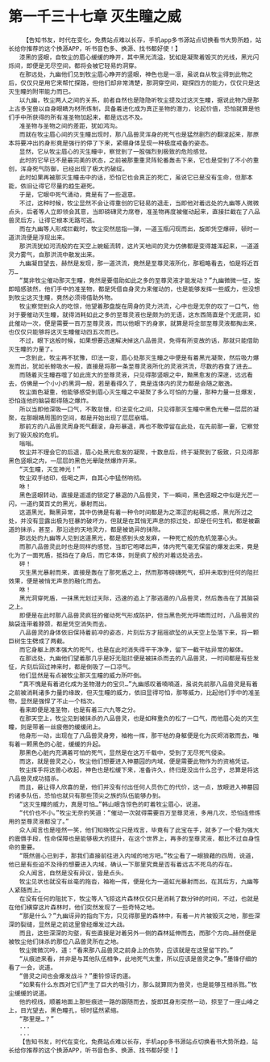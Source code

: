 # 第一千三十七章 灭生瞳之威
        【告知书友，时代在变化，免费站点难以长存，手机app多书源站点切换看书大势所趋，站长给你推荐的这个换源APP，听书音色多、换源、找书都好使！】
       漆黑的竖眼，自牧尘的眉心缓缓的睁开，其中黑光流溢，犹如是凝聚着毁灭的光线，黑光闪烁间，即便是无尽空间，都将会被它轻易的洞穿。
       在那远处，九幽他们见到牧尘眉心睁开的竖眼，神色也是一凛，虽说自从牧尘得到此物之后，仅仅只是用它来帮忙探路，但他们却非常清楚，那洞穿空间，窥探四方的能力，仅仅只是这灭生瞳的附带能力而已。
       以九幽，牧尘两人之间的关系，前者自然也是隐隐听牧尘提及过这灭生瞳，据说此物乃是那上古多宝兽以自身眼睛为材所炼制，具备着进化成为真正圣物的潜力，论起价值，恐怕就算是他们手中所获得的所有准圣物加起来，都是远远不及。
       准圣物与圣物之间的差距，犹如鸿沟。
       而就在牧尘眉心间的灭生瞳出现时，那八品兽灵浑身的死气也是猛然剧烈的翻滚起来，那原本将要冲出的身形竟是强行的停了下来，紧绷身体呈现一种极度戒备的姿态。
       显然，它从牧尘眉心的灭生瞳中，察觉到了一股强烈到极致的危险感觉。
       此时的它早已不是最完美的状态，之前被那重重灵阵轮番轰击下来，它也是受到了不小的重创，浑身死气防御，已经出现了极大的破绽。
       此时如果再被那灭生瞳击中的话，恐怕它也会真正的死亡，虽说它已是没有生命，但那本能，依旧让得它尽量的趋生避死。
       于是，它眼中死气涌动，竟是有了一些退意。
       不过，这种时候，牧尘显然不会让得重创的它轻易的退走，当即他对着远处的九幽等人微微点头，后者等人立即领会其意，当即磅礴灵力席卷，准圣物再度被催动起来，直接拦截在了八品兽灵后方，让得它根本无路可逃。
       而在九幽等人形成拦截时，牧尘突然屈指一弹，一道玉瓶闪现而出，旋即凭空爆碎，顿时一道洪流便是浮现出来。
       那洪流犹如河流般的在天空上蜿蜒流转，这片天地间的灵力仿佛都是变得雄浑起来，一道道灵力雾气，自那洪流中散发出来。
       九幽凝目望去，赫然是发现，那一道洪流，竟然是至尊灵液所化，那粗略看去，怕是将近百万…
       “莫非牧尘催动那灭生瞳，竟然是要借助如此之多的至尊灵液才能发动？”九幽微微一怔，旋即暗感骇然，他们手中的准圣物，都是凭借自身灵力来催动的，也是能够发挥一些威力，但没想到牧尘这灭生瞳，竟然必须得借助外物。
       牧尘察觉到众人的吃惊，他望着那盘旋在周身的灵力洪流，心中也是无奈的叹了一口气，他对于要催动灭生瞳，就得消耗如此之多的至尊灵液也是颇为的无语，这东西简直是个无底洞，如此催动一次，便是需要一百万至尊灵液，而以他眼下的身家，就算是将全部至尊灵液都掏出来，也仅仅只能够将这灭生瞳催动四五次而已。
       不过，眼下这般时候，如果想要迅速解决掉这八品兽灵，免得有所变故的话，那就只能借助灭生瞳的力量了。
       一念到此，牧尘再不犹豫，印法一变，眉心处那灭生瞳之中便是有着黑光凝聚，然后吸力爆发而出，犹如长鲸吸水一般，直接是将那一条至尊灵液所化的灵液洪流，尽数的吞食了进去…
       而随着灭生瞳吞噬了如此庞大的至尊灵液，只见得那竖眼之中，黝黑愈发的深邃，远远看去，仿佛是一个小小的黑洞一般，若是看得久了，竟是连体内的灵力都是会随之散逸。
       牧尘面色凝重，他能够感受到眉心灭生瞳之中凝聚了多么可怕的力量，那种力量一旦爆发，恐怕连他的脑袋都得随之爆炸。
       所以当即他深吸一口气，不敢怠慢，印法变化之间，只见得那灭生瞳中黑色光晕一层层的凝聚，在那眼睛周围的空间，都是开始出现了层层崩塌。
       那前方的八品兽灵周身死气翻滚，身形暴退，再也不敢停留在此处，在先前那一霎，它察觉到了毁灭般的危机。
       嗡嗡。
       牧尘并不理会它的后退，眉心处黑光愈发的凝聚，十数息后，终于凝聚到了极致，只见得那黑色竖眼之内，一层层的黑色光晕陡然爆炸开来。
       “灭生瞳，灭生神光！”
       牧尘双手结印，低喝之声，自其心中猛然响彻。
       咻！
       黑色竖眼转动，直接是遥遥的锁定了暴退的八品兽灵，下一瞬间，黑色竖眼之中似是光芒一闪，一道约莫百丈的黑光，暴射而出。
       这道黑光，黝黑异常，其中仿佛是有着一种令时间都是为之滞涩的粘稠之感，黑光所过之处，并没有显露出极为狂暴的破坏力，但就是在其悄无声息的掠过处，却是任何生机，都是被霸道的抹杀，甚至，那沿途的天地灵力，都是被诡异的抹除。
       那远处的九幽等人见到这道黑光，都是感到头皮发麻，一种死亡般的危机笼罩心头。
       而那八品兽灵此时也是同样的感觉，当即它咆哮出声，体内死气毫无保留的爆发出来，竟是化为了一面死盾，抵挡在了身后，而它本体，则是疯了般的对着远处逃去。
       砰！
       灭生黑光暴射而来，直接是轰在了那死盾之上，然而那等磅礴死气，却并未取到任何的阻拦效果，便是被悄无声息的融化而去。
       咻！
       黑光洞穿死盾，一抹黑光划过天际，迅速的追上了那逃遁的八品兽灵，然后轰击在了其脑袋之上。
       即便是在此时那八品兽灵疯狂的催动死气形成防护，但当黑色死光呼啸而过时，八品兽灵的脑袋连带着脖颈，都是凭空消失而去。
       八品兽灵的身体依旧保持着前冲的姿态，片刻后方才摇摇欲坠的从天空上坠落下来，将一颗巨树生生劈成了两截。
       而它身躯上原本强大的死气，也是在此时消失得干干净净，留下一截干枯异常的躯体。
       在那远处，九幽他们望着那几乎是好无阻拦便是被抹杀而去的八品兽灵，一时间都是有些发怔，片刻后回过神来时，都是倒吸了一口凉气。
       他们显然是有点被牧尘那灭生瞳的威力所吓倒。
       “真不愧是有着进化成为圣物潜力的宝贝…”九幽感叹着喃喃道，虽说先前那八品兽灵是有着之前被消耗诸多力量的缘故，但灭生瞳的威力，依旧显得可怕，那等威力，比起他们手中的准圣物，显然是强悍了不止一个档次。
       看来即便是准圣物，也是有着三六九等之分。
       在那天空上，牧尘见到被抹杀的八品兽灵，也是如释重负的松了一口气，而他眉心处的灭生瞳，则是带着一丝疲倦的缓缓闭上。
       他身形一动，出现在了八品兽灵身旁，袖袍一挥，那干枯的身躯便是化为灰烬消散而去，唯有着一颗黑色的心脏，缓缓的升起。
       那黑色心脏内充满着可怕的死气，显然是在这万千载中，受到了无尽死气侵染。
       而这，就是兽灵之心，牧尘他们想要进入神墓园的内域，便是需要此物作为的资格凭证。
       牧尘挥手将这兽心收起，神色也是松缓下来，准备许久，终归是没出什么岔子，总算是将这八品兽灵成功猎杀。
       而且，最让得人欣喜的是，他们并没有付出任何人员伤亡的代价，这一点，放眼进入神墓园的诸多队伍，恐怕也就只有那些顶尖之族的队伍能够办到。
       “这灭生瞳的威力，真是可怕…”韩山眼含惊色的盯着牧尘眉心，说道。
       “代价也不小。”牧尘无奈的笑道：“催动一次就得需要百万至尊灵液，多用几次，恐怕连修炼用的至尊灵液都没了。”
       众人闻言也是哑然一笑，他们知晓牧尘只是戏言，毕竟有了此宝在手，就多了一个极为强大的震慑手段，性命保障也是能够极大的提升，在这个世界上，再多的至尊灵液，都比不过自身性命的重要。
       “既然兽心已到手，那我们直接前往进入内域的地方吧。”牧尘看了一眼狼藉的四周，说道，他已是有些迫不及待的想要进入内域，确认一下那里究竟是否有着远古不死鸟的存在。
       众人闻言，自然是没有异议，皆是点头。
       牧尘见状也就没有丝毫的拖沓，袖袍一挥，便是化为一道虹光暴射而出，在其后方，九幽等人紧随而上。
       在没有任何的阻扰下，牧尘等人飞掠这片森林仅仅只是消耗了数分钟的时间，不过，也就是在他们横穿这片森林时，他们突然发现了一些奇特之地。
       “那是什么？”九幽讶异的指向下方，只见得那里的森林中，有着一片片被毁灭之地，那些深深的裂缝，显然是之前这里曾经爆发过大战。
       而且，这些深深的沟壑，有些直接是对着另外一侧的森林延伸而去，而那个方向…赫然便是被牧尘他们抹杀的那位八品兽灵所在之地。
       牧尘微微沉吟，道：“看来那八品兽灵之前身上的伤势，应该就是在这里留下的。”
       “从痕迹来看，并非是与其他队伍相争，此地死气太重，所以应该是兽灵之争。”墨锋仔细的看了一会，说道。
       “兽灵之间也会爆发战斗？”墨铃惊讶的道。
       “如果有什么东西对它们产生了巨大的吸引力，那么就算同为兽灵，也是能够互相杀戮。”牧尘缓缓的说道。
       他的视线，顺着地面上那些痕迹一路的跟随而去，旋即其身形突然一动，掠至了一座山峰之上，目光望去，黑色瞳孔，顿时猛然紧缩。
       “那里是…？”
       ...
       ...
       【告知书友，时代在变化，免费站点难以长存，手机app多书源站点切换看书大势所趋，站长给你推荐的这个换源APP，听书音色多、换源、找书都好使！】